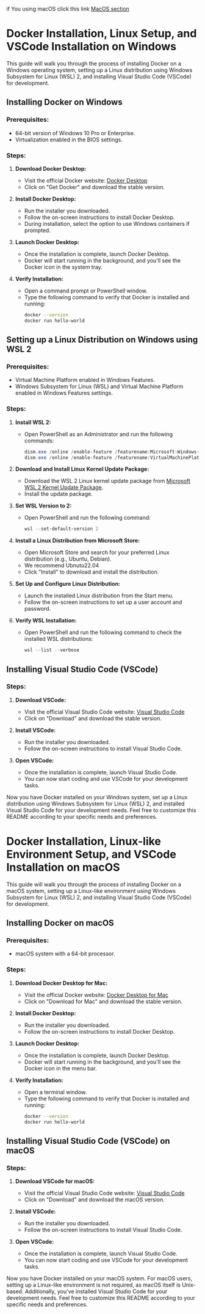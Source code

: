 if You using macOS click this link [MacOS section](https://gist.github.com/Lupin-Appsynth/3a29282feae9c61db4e0764cad51bfe7#setting-up-a-linux-distribution-on-windows-using-wsl-2)

# Docker Installation, Linux Setup, and VSCode Installation on Windows

This guide will walk you through the process of installing Docker on a Windows operating system, setting up a Linux distribution using Windows Subsystem for Linux (WSL) 2, and installing Visual Studio Code (VSCode) for development.

## Installing Docker on Windows

### Prerequisites:
- 64-bit version of Windows 10 Pro or Enterprise.
- Virtualization enabled in the BIOS settings.

### Steps:

1. **Download Docker Desktop:**
   - Visit the official Docker website: [Docker Desktop](https://www.docker.com/products/docker-desktop)
   - Click on "Get Docker" and download the stable version.

2. **Install Docker Desktop:**
   - Run the installer you downloaded.
   - Follow the on-screen instructions to install Docker Desktop.
   - During installation, select the option to use Windows containers if prompted.

3. **Launch Docker Desktop:**
   - Once the installation is complete, launch Docker Desktop.
   - Docker will start running in the background, and you'll see the Docker icon in the system tray.

4. **Verify Installation:**
   - Open a command prompt or PowerShell window.
   - Type the following command to verify that Docker is installed and running:
     ```bash
     docker --version
     docker run hello-world
     ```

## Setting up a Linux Distribution on Windows using WSL 2

### Prerequisites:
- Virtual Machine Platform enabled in Windows Features.
- Windows Subsystem for Linux (WSL) and Virtual Machine Platform enabled in Windows Features settings.

### Steps:

1. **Install WSL 2:**
   - Open PowerShell as an Administrator and run the following commands:
     ```powershell
     dism.exe /online /enable-feature /featurename:Microsoft-Windows-Subsystem-Linux /all /norestart
     dism.exe /online /enable-feature /featurename:VirtualMachinePlatform /all /norestart
     ```

2. **Download and Install Linux Kernel Update Package:**
   - Download the WSL 2 Linux kernel update package from [Microsoft WSL 2 Kernel Update Package](https://aka.ms/wsl2kernel).
   - Install the update package.

3. **Set WSL Version to 2:**
   - Open PowerShell and run the following command:
     ```powershell
     wsl --set-default-version 2
     ```

4. **Install a Linux Distribution from Microsoft Store:**
   - Open Microsoft Store and search for your preferred Linux distribution (e.g., Ubuntu, Debian). 
   - We recommend Ubnutu22.04
   - Click "Install" to download and install the distribution.

5. **Set Up and Configure Linux Distribution:**
   - Launch the installed Linux distribution from the Start menu.
   - Follow the on-screen instructions to set up a user account and password.

6. **Verify WSL Installation:**
   - Open PowerShell and run the following command to check the installed WSL distributions:
     ```powershell
     wsl --list --verbose
     ```

## Installing Visual Studio Code (VSCode)

### Steps:

1. **Download VSCode:**
   - Visit the official Visual Studio Code website: [Visual Studio Code](https://code.visualstudio.com/)
   - Click on "Download" and download the stable version.

2. **Install VSCode:**
   - Run the installer you downloaded.
   - Follow the on-screen instructions to install Visual Studio Code.

3. **Open VSCode:**
   - Once the installation is complete, launch Visual Studio Code.
   - You can now start coding and use VSCode for your development tasks.

Now you have Docker installed on your Windows system, set up a Linux distribution using Windows Subsystem for Linux (WSL) 2, and installed Visual Studio Code for your development needs. Feel free to customize this README according to your specific needs and preferences.


# Docker Installation, Linux-like Environment Setup, and VSCode Installation on macOS

This guide will walk you through the process of installing Docker on a macOS system, setting up a Linux-like environment using Windows Subsystem for Linux (WSL) 2, and installing Visual Studio Code (VSCode) for development.

## Installing Docker on macOS

### Prerequisites:
- macOS system with a 64-bit processor.

### Steps:

1. **Download Docker Desktop for Mac:**
   - Visit the official Docker website: [Docker Desktop for Mac](https://www.docker.com/products/docker-desktop)
   - Click on "Download for Mac" and download the stable version.

2. **Install Docker Desktop:**
   - Run the installer you downloaded.
   - Follow the on-screen instructions to install Docker Desktop.

3. **Launch Docker Desktop:**
   - Once the installation is complete, launch Docker Desktop.
   - Docker will start running in the background, and you'll see the Docker icon in the menu bar.

4. **Verify Installation:**
   - Open a terminal window.
   - Type the following command to verify that Docker is installed and running:
     ```bash
     docker --version
     docker run hello-world
     ```

## Installing Visual Studio Code (VSCode) on macOS

### Steps:

1. **Download VSCode for macOS:**
   - Visit the official Visual Studio Code website: [Visual Studio Code](https://code.visualstudio.com/)
   - Click on "Download" and download the macOS version.

2. **Install VSCode:**
   - Run the installer you downloaded.
   - Follow the on-screen instructions to install Visual Studio Code.

3. **Open VSCode:**
   - Once the installation is complete, launch Visual Studio Code.
   - You can now start coding and use VSCode for your development tasks.

Now you have Docker installed on your macOS system. For macOS users, setting up a Linux-like environment is not required, as macOS itself is Unix-based. Additionally, you've installed Visual Studio Code for your development needs. Feel free to customize this README according to your specific needs and preferences.
